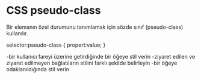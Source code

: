 # CSS pseudo-class

Bir elemanın özel durumunu tanımlamak için sözde sınıf (pseudo-class) kullanılır.

selector:pseudo-class {
    propert:value;
}

-bir kullanıcı fareyi üzerine getirdiğinde bir öğeye stil verin
-ziyaret edilen ve ziyaret edilmeyen bağlatıların stilini farklı şekilde belirleyin
-bir öğeye odaklanıldığında stil verin 